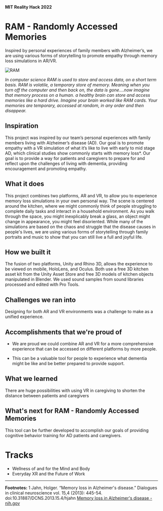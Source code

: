 **MIT Reality Hack 2022**

# RAM - Randomly Accessed Memories

Inspired by personal experiences of family members with Alzheimer’s, we are using various forms of storytelling to promote empathy through memory loss simulations in AR/VR.

![RAM](https://raw.github.com/bethwickerson/randomly-accessed-memories/main/RAM-coverImage.jpg)

_In computer science RAM is used to store and access data, on a short term basis. RAM is volatile, a temporary store of memory. Meaning when you turn off the computer and then back on, the data is gone....now imagine that memory process on a human. a healthy brain can store and access memories like a hard drive. Imagine your brain worked like RAM cards. Your memories are temporary, accessed at random, in any order and then disappear._

## Inspiration

This project was inspired by our team’s personal experiences with family members living with Alzheimer’s disease (AD). Our goal is to promote empathy with a VR simulation of what it’s like to live with early to mid stage AD, which clinical studies show commonly starts with memory loss\*. Our goal is to provide a way for patients and caregivers to prepare for and reflect upon the challenges of living with dementia, providing encouragement and promoting empathy.

## What it does

This project combines two platforms, AR and VR, to allow you to experience memory loss simulations in your own personal way. The scene is centered around the kitchen, where we might commonly think of people struggling to complete daily tasks and interact in a household environment. As you walk through the space, you might inexplicably break a glass, an object might change in appearance, you might feel disoriented. While many of the simulations are based on the chaos and struggle that the disease causes in people's lives, we are using various forms of storytelling through family portraits and music to show that you can still live a full and joyful life.

## How we built it

The fusion of two platforms, Unity and Rhino 3D, allows the experience to be viewed on mobile, HoloLens, and Oculus. Both use a free 3D kitchen asset kit from the Unity Asset Store and free 3D models of kitchen objects manipulated in Blender. We used sound samples from sound libraries processed and edited with Pro Tools.

## Challenges we ran into

Designing for both AR and VR environments was a challenge to make as a unified experience.

## Accomplishments that we're proud of

- We are proud we could combine AR and VR for a more comprehensive experience that can be accessed on different platforms by more people.

- This can be a valuable tool for people to experience what dementia might be like and be better prepared to provide support.

## What we learned

There are huge possibilities with using VR in caregiving to shorten the distance between patients and caregivers

## What's next for RAM - Randomly Accessed Memories

This tool can be further developed to accomplish our goals of providing cognitive behavior training for AD patients and caregivers.

# Tracks

- Wellness of and for the Mind and Body
- Everyday XR and the Future of Work

---

**Footnotes:**
1 Jahn, Holger. “Memory loss in Alzheimer's disease.” Dialogues in clinical neuroscience vol. 15,4 (2013): 445-54. doi:10.31887/DCNS.2013.15.4/hjahn [Memory loss in Alzheimer's disease - nih.gov](https://www.ncbi.nlm.nih.gov/pmc/articles/PMC3898682/)
